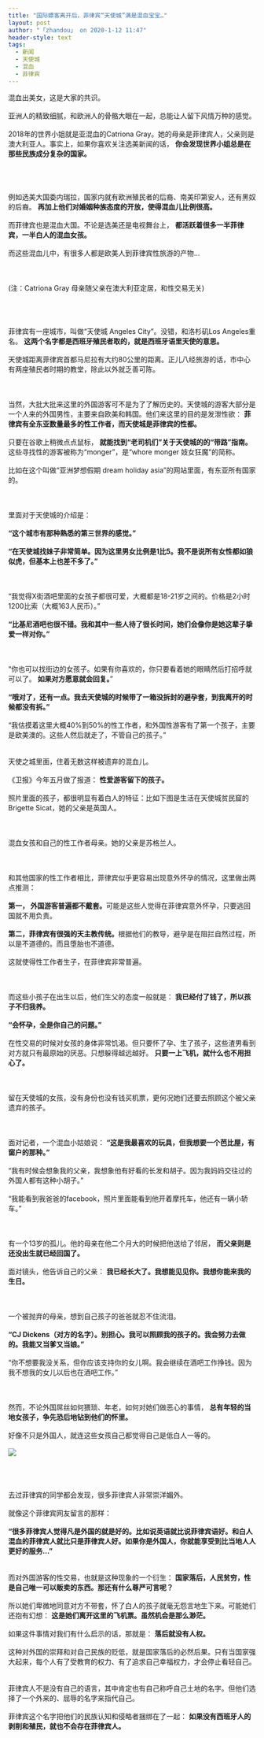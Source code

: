 ```yaml
---
title: "国际嫖客离开后，菲律宾“天使城”满是混血宝宝…"
layout: post
author: "「zhandou」 on 2020-1-12 11:47"
header-style: text
tags:
  - 新闻
  - 天使城
  - 混血
  - 菲律宾
---
```


<head></head>
<body>
 <div align="left">
   混血出美女，这是大家的共识。 
 </div>
 <br> 
 <div align="left">
   亚洲人的精致细腻，和欧洲人的骨骼大眼在一起，总能让人留下风情万种的感觉。 
 </div>
 <br> 
 <div align="left">
   2018年的世界小姐就是亚混血的Catriona Gray。她的母亲是菲律宾人，父亲则是澳大利亚人。事实上，如果你喜欢关注选美新闻的话， 
  <strong>你会发现世界小姐总是在那些民族成分复杂的国家。</strong> 
 </div>
 <br> 
 <br> 
 <br> 
 <br> 
 <div align="left">
   例如选美大国委内瑞拉，国家内就有欧洲殖民者的后裔、南美印第安人，还有黑奴的后裔。 
  <strong>再加上他们对婚姻种族态度的开放，使得混血儿比例很高。</strong> 
 </div>
 <br> 
 <div align="left">
   而菲律宾也是混血大国。不论是选美还是电视舞台上， 
  <strong>都活跃着很多一半菲律宾，一半白人的混血女孩。</strong> 
 </div>
 <br> 
 <div align="left">
   而这些混血儿中，有很多人都是欧美人到菲律宾性旅游的产物… 
 </div>
 <br> 
 <br> 
 <br> 
 <div align="left">
   (注：Catriona Gray 母亲随父亲在澳大利亚定居，和性交易无关) 
 </div>
 <br> 
 <br> 
 <br> 
 <br> 
 <div align="left">
   菲律宾有一座城市，叫做“天使城 Angeles City”。没错，和洛杉矶Los Angeles重名。 
  <strong>这两个名字都是西班牙殖民者取的，就是西班牙语里天使的意思。</strong> 
 </div>
 <br> 
 <div align="left">
   天使城距离菲律宾首都马尼拉有大约80公里的距离。正儿八经旅游的话，市中心有两座殖民者时期的教堂，除此以外就乏善可陈。 
 </div>
 <br> 
 <br> 
 <br> 
 <div align="left">
   当然，大批大批来这里的外国游客可不是为了了解历史的。天使城的游客大部分是一个人来的外国男性，主要来自欧美和韩国。他们来这里的目的是发泄性欲： 
  <strong>菲律宾有全东亚数量最多的性工作者，而天使城是菲律宾的性都。</strong> 
 </div>
 <br> 
 <div align="left">
   只要在谷歌上稍微点点鼠标， 
  <strong>就能找到“老司机们”关于天使城的的“带路”指南。</strong>这些寻找性的游客被称为“monger”，是“whore monger 妓女狂魔”的简称。 
 </div>
 <br> 
 <div align="left">
   比如在这个叫做“亚洲梦想假期 dream holiday asia”的网站里面，有东亚所有国家的。 
 </div>
 <br> 
 <br> 
 <br> 
 <div align="left">
   里面对于天使城的介绍是： 
 </div>
 <br> 
 <div align="left"> 
  <strong>“这个城市有那种熟悉的第三世界的感觉。”</strong> 
 </div>
 <br> 
 <div align="left"> 
  <strong>“在天使城找妹子非常简单。因为这里男女比例是1比5。我不是说所有女性都如狼似虎，但基本上也差不多了。”</strong> 
 </div>
 <br> 
 <br> 
 <br> 
 <div align="left">
   “我觉得X街酒吧里面的女孩子都很可爱，大概都是18-21岁之间的。价格是2小时1200比索（大概163人民币）。” 
 </div>
 <br> 
 <div align="left"> 
  <strong>“比基尼酒吧也很不错。我和其中一些人待了很长时间，她们会像你是她这辈子挚爱一样对你。”</strong> 
 </div>
 <br> 
 <br> 
 <br> 
 <div align="left">
   “你也可以找街边的女孩子。如果有你喜欢的，你只要看着她的眼睛然后打招呼就可以了。 
  <strong>如果对方愿意就会回复。</strong>” 
  <br> 
 </div>
 <br> 
 <div align="left"> 
  <strong>“哦对了，还有一点。我去天使城的时候带了一箱没拆封的避孕套，到我离开的时候都没有拆。”</strong> 
 </div>
 <br> 
 <div align="left">
   “我估摸着这里大概40%到50%的性工作者，和外国性游客有了第一个孩子，主要是欧美澳的。这些人然后就走了，不管自己的孩子。” 
 </div>
 <br> 
 <br> 
 <div align="left">
   天使之城里面，住着无数这样被遗弃的混血儿。 
  <br> 
 </div>
 <br> 
 <div align="left">
   《卫报》今年五月做了报道： 
  <strong>性爱游客留下的孩子。</strong> 
 </div>
 <br> 
 <div align="left">
   照片里面的孩子，都很明显有着白人的特征：比如下图是生活在天使城贫民窟的Brigette Sicat，她的父亲是英国人。 
 </div>
 <br> 
 <br> 
 <br> 
 <div align="left">
   混血女孩和自己的性工作者母亲。她的父亲是苏格兰人。 
 </div>
 <br> 
 <br> 
 <br> 
 <div align="left">
   和其他国家的性工作者相比，菲律宾似乎更容易出现意外怀孕的情况，这里做出两点推测： 
 </div>
 <br> 
 <div align="left"> 
  <strong>第一， 外国游客普遍都不戴套。</strong>可能是这些人觉得在菲律宾意外怀孕，只要逃回国就不用负责。 
 </div>
 <br> 
 <div align="left"> 
  <strong>第二，菲律宾有很强的天主教传统。</strong>根据他们的教导，避孕是在阻拦自然过程，所以是不道德的。而且堕胎也不道德。 
 </div>
 <br> 
 <div align="left">
   这就使得性工作者生子，在菲律宾非常普遍。 
 </div>
 <br> 
 <br> 
 <br> 
 <div align="left">
   而这些小孩子在出生以后，他们生父的态度一般就是： 
  <strong>我已经付了钱了，所以孩子不归我养。</strong> 
 </div>
 <br> 
 <div align="left"> 
  <strong>“会怀孕，全是你自己的问题。”</strong> 
 </div>
 <br> 
 <div align="left">
   在性交易的时候对女孩的身体非常饥渴。但只要怀了孕、生了孩子，这些渣男看到对方就只有最原始的厌恶。只想躲得越远越好。 
  <strong>只要一上飞机，就什么也不用担心了。</strong> 
 </div>
 <br> 
 <br> 
 <br> 
 <div align="left">
   留在天使城的女孩，没有身份也没有钱买机票，更何况她们还要去照顾这个被父亲遗弃的孩子。 
 </div>
 <br> 
 <br> 
 <br> 
 <div align="left">
   面对记者，一个混血小姑娘说： 
  <strong>“这是我最喜欢的玩具，但我想要一个芭比屋，有窗户的那种。”</strong> 
 </div>
 <br> 
 <div align="left">
   “我有时候会想象我的父亲，我想象他有好看的长发和胡子。因为我妈妈交往过的外国人都有这种小胡子。” 
 </div>
 <br> 
 <div align="left">
   “我能看到我爸爸的facebook，照片里面能看到他开着摩托车，他还有一辆小轿车。” 
 </div>
 <br> 
 <br> 
 <br> 
 <div align="left">
   有一个13岁的孤儿。他的母亲在他二个月大的时候把他送给了邻居， 
  <strong>而父亲则是还没出生就已经回国了。</strong> 
 </div>
 <br> 
 <div align="left">
   面对镜头，他告诉自己的父亲： 
  <strong>我已经长大了。我想能见见你。我想你能来我的生日。</strong> 
 </div>
 <br> 
 <br> 
 <br> 
 <div align="left">
   一个被抛弃的母亲，想到自己孩子的爸爸就忍不住流泪。 
 </div>
 <br> 
 <div align="left"> 
  <strong>“CJ Dickens（对方的名字）。别担心。我可以照顾我的孩子的。我会努力去做的。我能又当爹又当娘。”</strong> 
 </div>
 <br> 
 <div align="left">
   “你不想要我没关系，但你应该支持你的女儿啊。我会继续在酒吧工作挣钱。因为我不想我的女儿以后也在酒吧工作。” 
 </div>
 <br> 
 <br> 
 <br> 
 <div align="left">
   然而，不论外国屌丝如何猥琐、年老，如何对她们做恶心的事情， 
  <strong>总有年轻的当地女孩子，争先恐后地钻到他们的怀里。</strong> 
 </div>
 <br> 
 <div align="left">
   好像不只是外国人，就连这些女孩自己都觉得自己是低白人一等的。 
 </div>
 <br> 
 <img src="https://mmbiz.qpic.cn/mmbiz_jpg/VnKUHtWf7xys8wBWfkYTluWA4DTZ6KqibI4yctP21CXaiaFV3Nz5MsZjicCeia5zZZABKMuBptCTibIxdJ9spvcY05w/640?wx_fmt=jpeg" onload="thumbImg(this)">
 <br> 
 <br> 
 <br> 
 <br> 
 <br> 
 <div align="left">
   去过菲律宾的同学都会发现，很多菲律宾人非常崇洋媚外。 
 </div>
 <br> 
 <div align="left">
   就像这个菲律宾网友留言的那样： 
 </div>
 <br> 
 <div align="left"> 
  <strong>“很多菲律宾人觉得凡是外国的就是好的。比如说英语就比说菲律宾语好。和白人混血的菲律宾人就比只是菲律宾人好。如果你是外国人，你就能享受到比当地人人更好的服务…”<br> </strong> 
 </div>
 <br> 
 <br> 
 <div align="left">
   而对外国游客的性交易，也就是这种现象的一个衍生： 
  <strong>国家落后，人民贫穷，性是自己唯一可以贩卖的东西。那还有什么尊严可言呢？</strong> 
 </div>
 <br> 
 <div align="left">
   所以她们卑微地同意对方不带套，怀了白人的孩子就毫无怨言地生下来。可能她们还抱有幻想： 
  <strong>这是她们离开这里的飞机票。虽然机会是那么渺茫。</strong> 
 </div>
 <br> 
 <div align="left">
   如果这件事情对我们有什么启示的话，那就是： 
  <strong>落后就没有人权。</strong> 
 </div>
 <br> 
 <div align="left">
   这种对外国的崇拜和对自己民族的贬低，就是国家落后的必然后果。只有当国家强大起来，每个人有了受教育的权力、有了追求自己幸福权力，才会停止看轻自己。 
 </div>
 <br> 
 <br> 
 <div align="left">
   菲律宾人不是没有自己的语言，其中肯定也有自己称呼自己土地的名字。但他们选择了一个外来的、屈辱的名字来指代自己。 
 </div>
 <br> 
 <div align="left">
   菲律宾这个名字把他们的民族认知和侵略者捆绑在了一起： 
  <strong>如果没有西班牙人的剥削和殖民，就也不会存在菲律宾人。</strong> 
 </div>
 <br>
</body>


